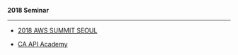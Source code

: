 **2018 Seminar**

---

- [2018 AWS SUMMIT SEOUL](AWS_SUMMIT_SEOUL.md)

- [CA API Academy](CA_API_Academy.md)
  
